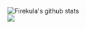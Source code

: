 

![Firekula's github stats](https://github-readme-stats.vercel.app/api?username=liliallblack&theme=tokyonight&show_icons=true)  
![](https://github-readme-stats.vercel.app/api/top-langs/?username=liliallblack&langs_count=8&layout=compact&hide=javascript,html)
<!-- ![](http://github-readme-stats.vercel.app/api/wakatime?username=liliallblack) -->

